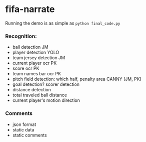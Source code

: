 # fifa-narrate
Running the demo is as simple as 
`python final_code.py`


### Recognition:
* ball detection JM
* player detection YOLO
* team jersey detection JM
* current player ocr PK
* score ocr PK
* team names bar ocr PK
* pitch field detection: which half, penalty area CANNY (JM, PK)
* goal detection? scorer detection
* distance detection 
* total traveled ball distance 
* current player's motion direction 

### Comments
* json format 
* static data
* static comments
